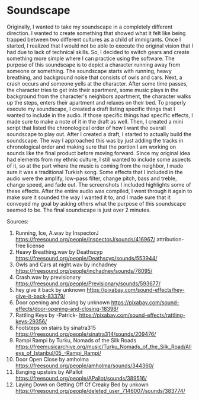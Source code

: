 # Soundscape
Originally, I wanted to take my soundscape in a completely different direction. I wanted to create something that showed what it felt like being trapped between two different cultures as a child of immigrants.  Once I started, I realized that I would not be able to execute the original vision that I had due to lack of technical skills. So, I decided to switch gears and create something more simple where I can practice using the software. 
The purpose of this soundscape is to depict a character running away from someone or something. The soundscape starts with running,  heavy breathing, and background noise that consists of owls and cars. Next, a crash occurs  and someone yells at the character.  After some time passes, the character tries to get into their apartment, some music plays in the background from the character's neighbors apartment, the character walks up the steps, enters their apartment and relaxes on their bed. 
To properly execute my soundscape, I created a draft listing specific things that I wanted to include in the audio. If those specific things had specific effects, I made sure to make a note of it in the draft as well. Then,  I created a mini script that listed the chronological order of how I want the overall soundscape to play out.  After I created a draft, I started to actually build the soundscape. The way I approached this was by just adding the tracks in chronological order and making sure that the portion I am working on sounds like the final product before moving forward. Since my original idea had elements from my ethnic culture, I still wanted to include some aspects of it, so at the part where the music is coming from the neighbor, I made sure it was a traditional Turkish song.  Some effects that I included in the audio were the amplify, low-pass filter, change pitch, bass and treble, change speed, and fade out. The screenshots I included highlights some of these effects.  After the entire audio was compiled, I went through it again to make sure it sounded the way I wanted it to, and I made sure that it conveyed my goal by asking others what the purpose of this soundscape seemed to be. The final soundscape is just over 2 minutes. 


Sources:
1. Running, Ice, A.wav by InspectorJ https://freesound.org/people/InspectorJ/sounds/416967/ attribution-free license
2. Heavy Breathing.wav by Deathscyp https://freesound.org/people/Deathscyp/sounds/553944/ 
3. Owls and Cars at night.wav by inchadney https://freesound.org/people/inchadney/sounds/78095/
4. Crash.wav by previsionary https://freesound.org/people/Previsionary/sounds/593677/
5. hey give it back by unknown https://pixabay.com/sound-effects/hey-give-it-back-83379/
6. Door opening and closing by unknown https://pixabay.com/sound-effects/door-opening-and-closing-18398/
7. Rattling Keys by -Patrick- https://pixabay.com/sound-effects/rattling-keys-29356/
8. Footsteps on stairs by sinatra315 https://freesound.org/people/sinatra314/sounds/209476/
9. Rampi Rampi by Turku, Nomads of the Silk Roads https://freemusicarchive.org/music/Turku_Nomads_of_the_Silk_Road/Alleys_of_Istanbul/05_-Rampi_Rampi/
10. Door Open Close by amholma https://freesound.org/people/amholma/sounds/344360/
11. Banging upstairs by APallot https://freesound.org/people/APallot/sounds/389516/
12. Laying Down on Getting Off Of Creaky Bed by unkown https://freesound.org/people/deleted_user_7146007/sounds/383774/
